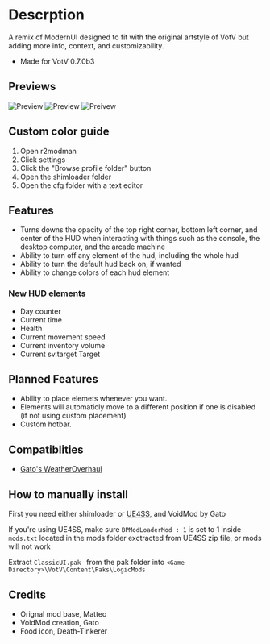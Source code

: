 # Descrption
A remix of ModernUI designed to fit with the original artstyle of VotV but adding more info, context, and customizability.
- Made for VotV 0.7.0b3

## Previews
![Preview](https://github.com/RubyTheQuester/Modern-Classic-HUD/blob/main/Source%20Images/Example%202.png?raw=true)
![Preview](https://github.com/RubyTheQuester/Modern-Classic-HUD/blob/main/Source%20Images/Example%201.png?raw=true)
![Preivew](https://github.com/RubyTheQuester/Modern-Classic-HUD/blob/main/Source%20Images/Example%203.png?raw=true)

## Custom color guide ##
1) Open r2modman
2) Click settings
3) Click the "Browse profile folder" button
4) Open the shimloader folder
5) Open the cfg folder with a text editor

## Features ##
- Turns downs the opacity of the top right corner, bottom left corner, and center of the HUD when interacting with things such as the console, the desktop computer, and the arcade machine
- Ability to turn off any element of the hud, including the whole hud
- Ability to turn the default hud back on, if wanted
- Ability to change colors of each hud element

### New HUD elements ###
- Day counter
- Current time
- Health
- Current movement speed
- Current inventory volume
- Current sv.target Target

## Planned Features ##
- Ability to place elemets whenever you want.
- Elements will automaticly move to a different position if one is disabled (if not using custom placement)
- Custom hotbar.

## Compatiblities ##
- [Gato's WeatherOverhaul](https://thunderstore.io/c/voices-of-the-void/p/Gatohost/WeatherOverhaul/)

## How to manually install ##
First you need either shimloader or [UE4SS](https://github.com/UE4SS-RE/RE-UE4SS/releases/tag/v3.0.1), and VoidMod by Gato

If you're using UE4SS, make sure ` BPModLoaderMod : 1 ` is set to 1 inside ` mods.txt ` located in the mods folder exctracted from UE4SS zip file, or mods will not work

Extract  `ClassicUI.pak ` from the pak folder into ` <Game Directory>\VotV\Content\Paks\LogicMods `

## Credits ##
- Orignal mod base, Matteo
- VoidMod creation, Gato
- Food icon, Death-Tinkerer
